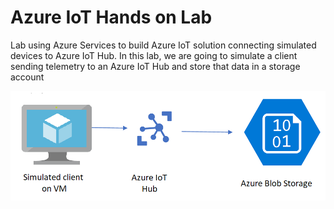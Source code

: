 # Azure IoT Hands on Lab
Lab using Azure Services to build Azure IoT solution connecting simulated devices to Azure IoT Hub.
In this lab, we are going to simulate a client sending telemetry to an Azure IoT Hub and store that data in a storage account

![Lab diagram](images/Lab.png "Header Image")
